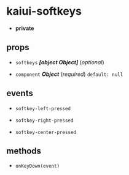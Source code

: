 # kaiui-softkeys 

- **private** 

## props 

- `softkeys` ***[object Object]*** (*optional*) 

- `component` ***Object*** (*required*) `default: null` 

## events 

- `softkey-left-pressed` 

- `softkey-right-pressed` 

- `softkey-center-pressed` 

## methods 

- `onKeyDown(event)` 

